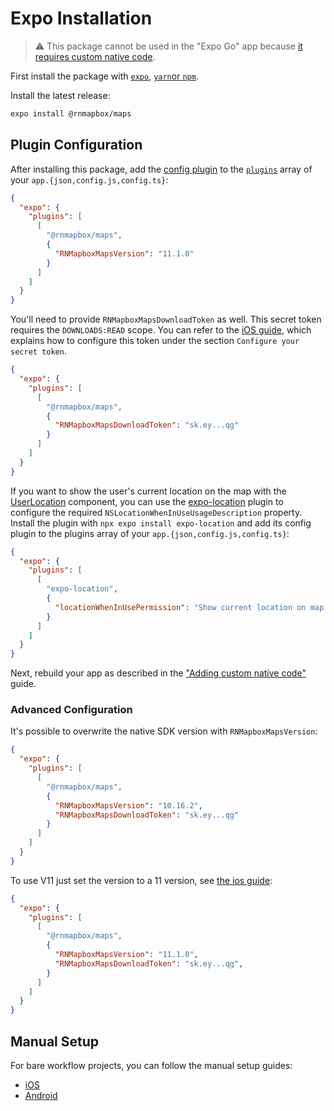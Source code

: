 # Expo Installation

> :warning: This package cannot be used in the "Expo Go" app because [it requires custom native code](https://docs.expo.io/workflow/customizing/).

First install the package with [`expo`](https://docs.expo.io/workflow/expo-cli/#expo-install), [`yarn`or `npm`](../README.md#step-1---install-package).

Install the latest release:
```sh
expo install @rnmapbox/maps
```

## Plugin Configuration

After installing this package, add the [config plugin](https://docs.expo.io/guides/config-plugins/) to the [`plugins`](https://docs.expo.io/versions/latest/config/app/#plugins) array of your `app.{json,config.js,config.ts}`:

```json
{
  "expo": {
    "plugins": [
      [
        "@rnmapbox/maps",
        {
          "RNMapboxMapsVersion": "11.1.0"
        }
      ]
    ]
  }
}
```

You'll need to provide `RNMapboxMapsDownloadToken` as well. This secret token requires the `DOWNLOADS:READ` scope. You can refer to the [iOS guide](https://docs.mapbox.com/ios/maps/guides/install/#configure-credentials), which explains how to configure this token under the section `Configure your secret token`.

```json
{
  "expo": {
    "plugins": [
      [
        "@rnmapbox/maps",
        {
          "RNMapboxMapsDownloadToken": "sk.ey...qg"
        }
      ]
    ]
  }
}
```

If you want to show the user's current location on the map with the [UserLocation](../docs/UserLocation.md) component, you can use the [expo-location](https://docs.expo.dev/versions/latest/sdk/location/) plugin to configure the required `NSLocationWhenInUseUsageDescription` property. Install the plugin with `npx expo install expo-location` and add its config plugin to the plugins array of your `app.{json,config.js,config.ts}`:

```json
{
  "expo": {
    "plugins": [
      [
        "expo-location",
        {
          "locationWhenInUsePermission": "Show current location on map."
        }
      ]
    ]
  }
}
```

Next, rebuild your app as described in the ["Adding custom native code"](https://docs.expo.io/workflow/customizing/) guide.

### Advanced Configuration

It's possible to overwrite the native SDK version with `RNMapboxMapsVersion`:

```json
{
  "expo": {
    "plugins": [
      [
        "@rnmapbox/maps",
        {
          "RNMapboxMapsVersion": "10.16.2",
          "RNMapboxMapsDownloadToken": "sk.ey...qg"
        }
      ]
    ]
  }
}
```

To use V11 just set the version to a 11 version, see [the ios guide](/ios/install.md):

```json
{
  "expo": {
    "plugins": [
      [
        "@rnmapbox/maps",
        {
          "RNMapboxMapsVersion": "11.1.0",
          "RNMapboxMapsDownloadToken": "sk.ey...qg",
        }
      ]
    ]
  }
}
```

## Manual Setup

For bare workflow projects, you can follow the manual setup guides:

- [iOS](/ios/install.md)
- [Android](/android/install.md)
